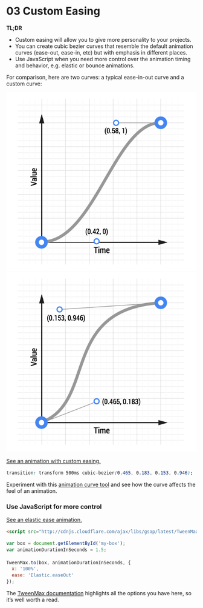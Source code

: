 # 03 Custom Easing

__TL;DR__

* Custom easing will allow you to give more personality to your projects.
* You can create cubic bezier curves that resemble the default animation curves (ease-out, ease-in, etc) but with emphasis in different places.
* Use JavaScript when you need more control over the animation timing and behavior, e.g. elastic or bounce animations.

For comparison, here are two curves: a typical ease-in-out curve and a custom curve:

![Ease-in-out animation curve.](imgs/ease-in-out-markers.png)
![Custom animation curve.](imgs/custom.png)

[See an animation with custom easing.](samples/box-move-custom-curve.html)

```css
transition: transform 500ms cubic-bezier(0.465, 0.183, 0.153, 0.946);
```

Experiment with this [animation curve tool](samples/curve-playground.html) and see how the curve affects the feel of an animation.

### Use JavaScript for more control

[See an elastic ease animation.](samples/box-move-elastic.html)

```html
<script src="http://cdnjs.cloudflare.com/ajax/libs/gsap/latest/TweenMax.min.js"></script>
```

```javascript
var box = document.getElementById('my-box');
var animationDurationInSeconds = 1.5;

TweenMax.to(box, animationDurationInSeconds, {
  x: '100%',
  ease: 'Elastic.easeOut'
});
```

The [TweenMax documentation](http://greensock.com/docs/#/HTML5/GSAP/TweenMax/) highlights all the options you have here, so it’s well worth a read.
